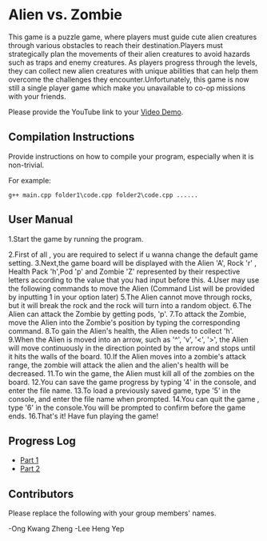 # Alien vs. Zombie
This game is a puzzle game, where players must guide cute alien creatures through various obstacles to reach their destination.Players must strategically plan the movements of their alien creatures to avoid hazards such as traps and enemy creatures. As players progress through the levels, they can collect new alien creatures with unique abilities that can help them overcome the challenges they encounter.Unfortunately, this game is now still a single player game which make you unavailable to co-op missions with your friends.

Please provide the YouTube link to your [Video Demo](https://youtube.com).

## Compilation Instructions

Provide instructions on how to compile your program, especially when it is non-trivial.

For example:

```
g++ main.cpp folder1\code.cpp folder2\code.cpp ......
```

## User Manual


1.Start the game by running the program. 

2.First of all , you are required to select if u wanna change the default game setting.
3.Next,the game board will be displayed with the Alien 'A', Rock 'r' , Health Pack 'h',Pod 'p' and Zombie 'Z' represented by their respective letters according to the value that you had input before this.
4.User may use the following commands to move the Alien (Command List will be provided by inputting 1 in your option later)
5.The Alien cannot move through rocks, but it will break the rock and the rock will turn into a random object.
6.The Alien can attack the Zombie by getting pods, 'p'.
7.To attack the Zombie, move the Alien into the Zombie's position by typing the corresponding command.
8.To gain the Alien's health, the Alien needs to collect 'h'.
9.When the Alien is moved into an arrow, such as '^', 'v', '<', '>', the Alien will move continuously in the direction pointed by the arrow and stops until it hits the walls of the board.
10.If the Alien moves into a zombie's attack range, the zombie will attack the alien and the alien's health will be decreased.
11.To win the game, the Alien must kill all of the zombies on the board.
12.You can save the game progress by typing '4' in the console, and enter the file name.
13.To load a previously saved game, type '5' in the console, and enter the file name when prompted.
14.You can quit the game , type '6' in the console.You will be prompted to confirm before the game ends.
16.That's it! Have fun playing the game!

## Progress Log

- [Part 1](PART1.md)
- [Part 2](PART2.md)

## Contributors

Please replace the following with your group members' names. 

-Ong Kwang Zheng
-Lee Heng Yep



